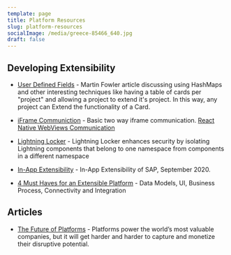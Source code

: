 ```yaml
---
template: page
title: Platform Resources
slug: platform-resources
socialImage: /media/greece-85466_640.jpg
draft: false
---
```


## Developing Extensibility

* [User Defined Fields](https://martinfowler.com/bliki/UserDefinedField.html) - Martin Fowler article discussing using HashMaps and other interesting techniques like having a table of cards per "project" and allowing a project to extend it's project.  In this way, any project can Extend the functionality of a Card.

* [iFrame Communiction](http://pbojinov.github.io/iframe-communication/) - Basic two way iframe communication.  [React Native WebViews Communication](https://precor.github.io/web-api-bridge/)

* [Lightning Locker](https://developer.salesforce.com/docs/atlas.en-us.lightning.meta/lightning/security_code.htm) - Lightning Locker enhances security by isolating Lightning components that belong to one namespace from components in a different namespace

* [In-App Extensibility](https://www.sap.com/documents/2018/05/606d1ee8-037d-0010-87a3-c30de2ffd8ff.html) - In-App Extensibility of SAP, September 2020.

* [4 Must Haves for an Extensible Platform](https://billingplatform.com/blog/4-must-haves-for-an-extensible-platform) - Data Models, UI, Business Process, Connectivity and Integration

## Articles

* [The Future of Platforms](https://sloanreview.mit.edu/article/the-future-of-platforms/) - Platforms power the world’s most valuable companies, but it will get harder and harder to capture and monetize their disruptive potential.

